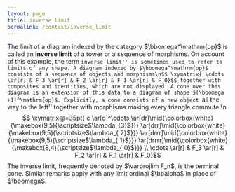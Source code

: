 ```yaml
---
layout: page
title: inverse limit
permalink: /context/inverse_limit
---
```

The limit of a diagram indexed by the category $\bbomega^\mathrm{op}$ is called an **inverse limit** of a tower or a sequence of morphisms. On account of this example, the term ``inverse limit'' is sometimes used to refer to limits of any shape. A diagram indexed by $\bbomega^\mathrm{op}$ consists of a sequence of objects and morphisms\n$$ \xymatrix{ \cdots \ar[r] & F_3 \ar[r] & F_2 \ar[r] & F_1 \ar[r] & F_0}$$ together with composites and identities, which are not displayed. A cone over this diagram is an extension of this data to a diagram of shape $(\bbomega +1)^\mathrm{op}$. Explicitly, a cone consists of a new object ``all the way to the left'' together with morphisms making every triangle commute:\n$$ \xymatrix@=35pt{ c \ar[d]^\cdots \ar[dr]\mid{\colorbox{white}{\makebox(9,5){\scriptsize$\lambda_{3}$}}} \ar[drr]\mid{\colorbox{white}{\makebox(9,5){\scriptsize$\lambda_{ 2}$}}} \ar[drrr]\mid{\colorbox{white}{\makebox(9,5){\scriptsize$\lambda_{ 1}$}}} \ar[drrrr]\mid{\colorbox{white}{\makebox(8,4){\scriptsize$\lambda_{ 0}$}}} \\  \cdots \ar[r] & F_3 \ar[r] & F_2 \ar[r] & F_1 \ar[r] & F_0}$$ The inverse limit,  frequently denoted by $\varprojlim F_n$, is the terminal cone. Similar remarks apply with any limit ordinal $\bbalpha$ in place of $\bbomega$.
